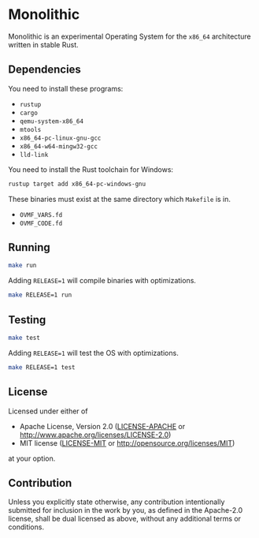 # Monolithic

Monolithic is an experimental Operating System for the `x86_64` architecture written in stable Rust.

## Dependencies

You need to install these programs:
- `rustup`
- `cargo`
- `qemu-system-x86_64`
- `mtools`
- `x86_64-pc-linux-gnu-gcc`
- `x86_64-w64-mingw32-gcc`
- `lld-link`

You need to install the Rust toolchain for Windows:
```sh
rustup target add x86_64-pc-windows-gnu
```

These binaries must exist at the same directory which `Makefile` is in.
- `OVMF_VARS.fd`
- `OVMF_CODE.fd`

## Running
```sh
make run
```

Adding `RELEASE=1` will compile binaries with optimizations.
```sh
make RELEASE=1 run
```

## Testing
```sh
make test
```

Adding `RELEASE=1` will test the OS with optimizations.
```sh
make RELEASE=1 test
```


## License

Licensed under either of

 * Apache License, Version 2.0
   ([LICENSE-APACHE](LICENSE-APACHE) or http://www.apache.org/licenses/LICENSE-2.0)
 * MIT license
   ([LICENSE-MIT](LICENSE-MIT) or http://opensource.org/licenses/MIT)

at your option.

## Contribution

Unless you explicitly state otherwise, any contribution intentionally submitted
for inclusion in the work by you, as defined in the Apache-2.0 license, shall be
dual licensed as above, without any additional terms or conditions.
